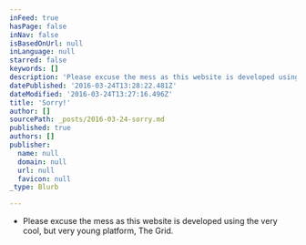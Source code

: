 ```yaml
---
inFeed: true
hasPage: false
inNav: false
isBasedOnUrl: null
inLanguage: null
starred: false
keywords: []
description: 'Please excuse the mess as this website is developed using the very cool, but very young platform, The Grid.'
datePublished: '2016-03-24T13:28:22.481Z'
dateModified: '2016-03-24T13:27:16.496Z'
title: 'Sorry!'
author: []
sourcePath: _posts/2016-03-24-sorry.md
published: true
authors: []
publisher:
  name: null
  domain: null
  url: null
  favicon: null
_type: Blurb

---
```

* Please excuse the mess as this website is developed using the very cool, but very young platform, The Grid.